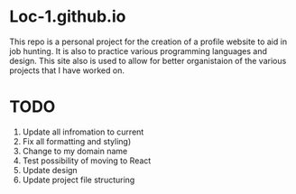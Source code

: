 # Loc-1.github.io
This repo is a personal project for the creation of a profile website to aid in job hunting. It is also to practice various programming languages and design. This site also is used to allow for better organistaion of the various projects that I have worked on.

# TODO
1. Update all infromation to current 
2. Fix all formatting and styling)
3. Change to my domain name
4. Test possibility of moving to React
5. Update design
6. Update project file structuring
